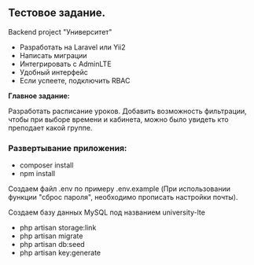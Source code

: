 ## Тестовое задание.

Backend project "Университет"
- Разработать на Laravel или Yii2
- Написать миграции
- Интегрировать с AdminLTE
- Удобный интерфейс
- Если успеете, подключить RBAC

**Главное задание:**

Разработать расписание уроков. Добавить возможность фильтрации, чтобы при выборе времени и кабинета, можно было увидеть кто преподает какой группе.

### Развертывание приложения:

- composer install
- npm install

Создаем файл .env по примеру .env.example (При использовании функции "сброс пароля", необходимо прописать настройки почты).

Создаем базу данных MySQL под названием university-lte

- php artisan storage:link
- php artisan migrate
- php artisan db:seed
- php artisan key:generate